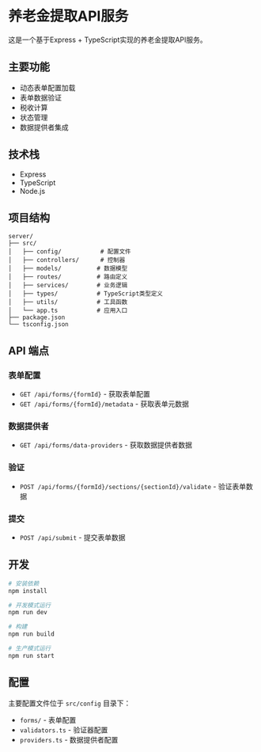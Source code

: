 # 养老金提取API服务

这是一个基于Express + TypeScript实现的养老金提取API服务。

## 主要功能

- 动态表单配置加载
- 表单数据验证
- 税收计算
- 状态管理
- 数据提供者集成

## 技术栈

- Express
- TypeScript
- Node.js

## 项目结构

```
server/
├── src/
│   ├── config/           # 配置文件
│   ├── controllers/      # 控制器
│   ├── models/          # 数据模型
│   ├── routes/          # 路由定义
│   ├── services/        # 业务逻辑
│   ├── types/           # TypeScript类型定义
│   ├── utils/           # 工具函数
│   └── app.ts           # 应用入口
├── package.json
└── tsconfig.json
```

## API 端点

### 表单配置

- `GET /api/forms/{formId}` - 获取表单配置
- `GET /api/forms/{formId}/metadata` - 获取表单元数据

### 数据提供者

- `GET /api/forms/data-providers` - 获取数据提供者数据

### 验证

- `POST /api/forms/{formId}/sections/{sectionId}/validate` - 验证表单数据

### 提交

- `POST /api/submit` - 提交表单数据

## 开发

```bash
# 安装依赖
npm install

# 开发模式运行
npm run dev

# 构建
npm run build

# 生产模式运行
npm run start
```

## 配置

主要配置文件位于 `src/config` 目录下：

- `forms/` - 表单配置
- `validators.ts` - 验证器配置
- `providers.ts` - 数据提供者配置 
